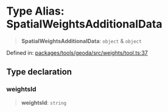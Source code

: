 # Type Alias: SpatialWeightsAdditionalData

> **SpatialWeightsAdditionalData**: `object` & `object`

Defined in: [packages/tools/geoda/src/weights/tool.ts:37](https://github.com/GeoDaCenter/openassistant/blob/bc4037be52d89829440fcc4aaa1010be73719d16/packages/tools/geoda/src/weights/tool.ts#L37)

## Type declaration

### weightsId

> **weightsId**: `string`
